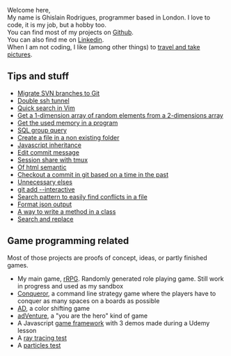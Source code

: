 Welcome here,<br />
My name is Ghislain Rodrigues, programmer based in London. I love to code, it is my job, but a hobby too.<br />
You can find most of my projects on <a target="_blank" href="https://github.com/padawin">Github</a>.<br />
You can also find me on <a target="_blank" href="https://uk.linkedin.com/pub/ghislain-rodrigues/45/68a/322">Linkedin</a>.<br />
When I am not coding, I like (among other things) to <a target="_blank" href="http://travels.ghislain-rodrigues.fr">travel and take pictures</a>.

## Tips and stuff

- [Migrate SVN branches to Git](./articles/migrate-SVN-branches-to-Git.html)
- [Double ssh tunnel](./articles/double-ssh-tunnel.html)
- [Quick search in Vim](./articles/quick-search-in-Vim.html)
- [Get a 1-dimension array of random elements from a 2-dimensions array](./articles/get-a-1-dimension-array-of-random-elements-from-a-2-dimensions-array.html)
- [Get the used memory in a program](./articles/get-the-used-memory-in-a-program.html)
- [SQL group query](./articles/sql-group-query.html)
- [Create a file in a non existing folder](./articles/create-a-file-in-a-non-existing-folder.html)
- [Javascript inheritance](./articles/javascript-inheritance.html)
- [Edit commit message](./articles/edit-commit-message.html)
- [Session share with tmux](./articles/session-share-with-tmux.html)
- [Of html semantic](./articles/of-html-semantic.html)
- [Checkout a commit in git based on a time in the past](./articles/checkout-a-commit-in-git-based-on-a-time-in-the-past.html)
- [Unnecessary elses](./articles/unnecessary-elses.html)
- [git add --interactive](./articles/git-add---interactive.html)
- [Search pattern to easily find conflicts in a file](./articles/search-pattern-to-easily-find-conflicts-in-a-file.html)
- [Format json output](./articles/format-json-output.html)
- [A way to write a method in a class](./articles/a-way-to-write-a-method-in-a-class.html)
- [Search and replace](./articles/search-and-replace.html)

## Game programming related

Most of those projects are proofs of concept, ideas, or partly finished games.

- My main game, [rRPG](https://github.com/rrpg/engine). Randomly generated role playing game. Still work in progress and used as my sandbox
- [Conqueror](https://github.com/padawin/conqueror), a command line strategy game where the players have to conquer as many spaces on a boards as possible
- [AD](https://github.com/padawin/ad), a color shifting game
- [adVenture](https://github.com/padawin/adVenture), a "you are the hero" kind of game
- A Javascript [game framework](https://github.com/padawin/game-framework-js) with 3 demos made during a Udemy lesson
- A [ray tracing test](https://github.com/padawin/raytracing-test)
- A [particles test](https://github.com/padawin/particles)
